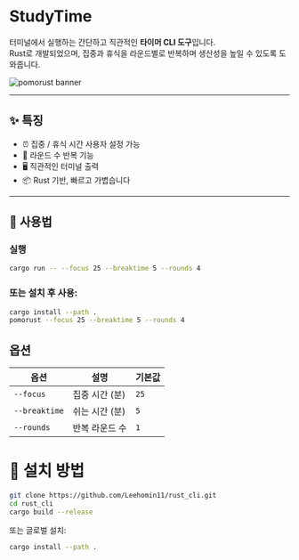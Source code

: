 # StudyTime

터미널에서 실행하는 간단하고 직관적인 **타이머 CLI 도구**입니다.  
Rust로 개발되었으며, 집중과 휴식을 라운드별로 반복하며 생산성을 높일 수 있도록 도와줍니다.

![pomorust banner](https://img.shields.io/badge/Rust-CLI-blue?style=flat-square)

---

## ✨ 특징

- ⏰ 집중 / 휴식 시간 사용자 설정 가능
- 🔁 라운드 수 반복 기능
- 🖥️ 직관적인 터미널 출력
- 📦 Rust 기반, 빠르고 가볍습니다

---

## 🚀 사용법

### 실행

```bash
cargo run -- --focus 25 --breaktime 5 --rounds 4
```

### 또는 설치 후 사용:
```bash
cargo install --path .
pomorust --focus 25 --breaktime 5 --rounds 4
```

## 옵션
| 옵션            | 설명               | 기본값 |
|-----------------|--------------------|--------|
| `--focus` | 집중 시간 (분)     | `25`   |
| `--breaktime`  | 쉬는 시간 (분)     | `5`    |
| `--rounds`| 반복 라운드 수     | `1`    |

# 🔧 설치 방법
```bash
git clone https://github.com/Leehomin11/rust_cli.git
cd rust_cli
cargo build --release
```
또는 글로벌 설치:
```bash
cargo install --path .
```
